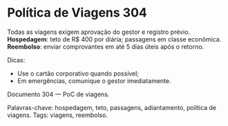 # Política de Viagens 304

Todas as viagens exigem aprovação do gestor e registro prévio. 
**Hospedagem**: teto de R$ 400 por diária; passagens em classe econômica.
**Reembolso**: enviar comprovantes em até 5 dias úteis após o retorno.

Dicas:
- Use o cartão corporativo quando possível;
- Em emergências, comunique o gestor imediatamente.

Documento 304 — PoC de viagens.

Palavras-chave: hospedagem, teto, passagens, adiantamento, política de viagens.
Tags: viagens, reembolso.
